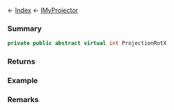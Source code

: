 ← [Index](Api-Index) ← [IMyProjector](Sandbox.ModAPI.Ingame.IMyProjector)

### Summary

```csharp
private public abstract virtual int ProjectionRotX
```

### Returns

### Example

### Remarks

